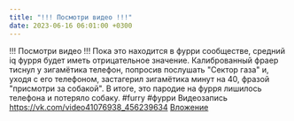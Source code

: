 ```yaml
---
title: "!!! Посмотри видео !!!"
date: 2023-06-16 06:01:00 +0300
---
```


!!! Посмотри видео !!!
Пока это находится в фурри сообществе, средний iq фурря будет иметь отрицательное значение. Калиброванный фраер тиснул у зигамётика телефон, попросив послушать "Сектор газа" и, уходя с его телефоном, застагерил зигамётика минут на 40, фразой "присмотри за собакой". В итоге, это пародие на фурря лишилось телефона и потеряло собаку.
#furry #фурри
Видеозапись
<a class="vk-attach" href="https://vk.com/video41076938_456239634">https://vk.com/video41076938_456239634</a>
<a class="vk-attach" href="https://vk.com/video41076938_456239634">Вложение</a>
